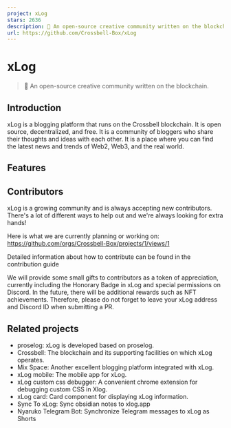 ```yaml
---
project: xLog
stars: 2636
description: 🪽 An open-source creative community written on the blockchain.
url: https://github.com/Crossbell-Box/xLog
---
```


xLog
====

> 🪽 An open-source creative community written on the blockchain.

Introduction
------------

xLog is a blogging platform that runs on the Crossbell blockchain. It is open source, decentralized, and free. It is a community of bloggers who share their thoughts and ideas with each other. It is a place where you can find the latest news and trends of Web2, Web3, and the real world.

Features
--------

Contributors
------------

xLog is a growing community and is always accepting new contributors. There's a lot of different ways to help out and we're always looking for extra hands!

Here is what we are currently planning or working on: https://github.com/orgs/Crossbell-Box/projects/1/views/1

Detailed information about how to contribute can be found in the contribution guide

We will provide some small gifts to contributors as a token of appreciation, currently including the Honorary Badge in xLog and special permissions on Discord. In the future, there will be additional rewards such as NFT achievements. Therefore, please do not forget to leave your xLog address and Discord ID when submitting a PR.

Related projects
----------------

-   proselog: xLog is developed based on proselog.
-   Crossbell: The blockchain and its supporting facilities on which xLog operates.
-   Mix Space: Another excellent blogging platform integrated with xLog.
-   xLog mobile: The mobile app for xLog.
-   xLog custom css debugger: A convenient chrome extension for debugging custom CSS in Xlog.
-   xLog card: Card component for displaying xLog information.
-   Sync To xLog: Sync obsidian notes to xlog.app
-   Nyaruko Telegram Bot: Synchronize Telegram messages to xLog as Shorts
